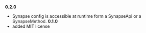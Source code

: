 **0.2.0**
- Synapse config is accessible at runtime form a SynapseApi or a SynapseMethod.
**0.1.0**
- added MIT license
